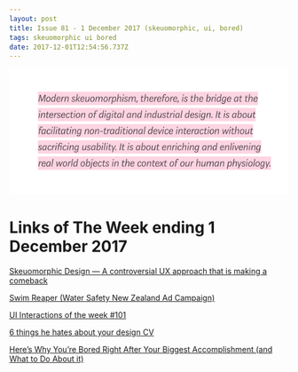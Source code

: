 ```yaml
---
layout: post
title: Issue 81 - 1 December 2017 (skeuomorphic, ui, bored)
tags: skeuomorphic ui bored
date: 2017-12-01T12:54:56.737Z
---
```

![Skeuomorphic Design](/assets/uploads/issue-81.png "Skeuomorphic Design")

# Links of The Week ending 1 December 2017

<a href="https://medium.muz.li/skeuomorphic-design-a-controversial-ux-approach-that-is-making-a-comeback-a0b6e93eb4bb" target="_blank">Skeuomorphic Design — A controversial UX approach that is making a comeback</a>

<a href="https://www.boredpanda.com/grim-reaper-beach-instagram-photos-swimreaper/" target="_blank">Swim Reaper (Water Safety New Zealand Ad Campaign)</a> 

<a href="https://medium.muz.li/ui-interactions-of-the-week-101-72fb2885d477" target="_blank">UI Interactions of the week #101</a>

<a href="https://medium.com/@roryjmacrae/6-things-i-hate-about-your-design-cv-349b52e6a5c6" target="_blank">6 things he hates about your design CV</a> 

<a href="https://medium.com/personal-growth/heres-why-you-re-bored-right-after-your-biggest-accomplishment-and-what-to-do-about-it-49f9ce0daa97" target="_blank">Here’s Why You’re Bored Right After Your Biggest Accomplishment (and What to Do About it)</a>